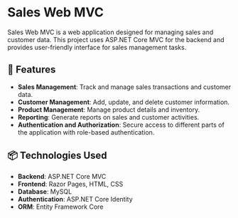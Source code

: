 # Sales Web MVC

Sales Web MVC is a web application designed for managing sales and customer data. This project uses ASP.NET Core MVC for the backend and provides user-friendly interface for sales management tasks.

## 🚀 Features

- **Sales Management**: Track and manage sales transactions and customer data.
- **Customer Management**: Add, update, and delete customer information.
- **Product Management**: Manage product details and inventory.
- **Reporting**: Generate reports on sales and customer activities.
- **Authentication and Authorization**: Secure access to different parts of the application with role-based authentication.

## 📦 Technologies Used

- **Backend**: ASP.NET Core MVC
- **Frontend**: Razor Pages, HTML, CSS
- **Database**: MySQL
- **Authentication**: ASP.NET Core Identity
- **ORM**: Entity Framework Core

